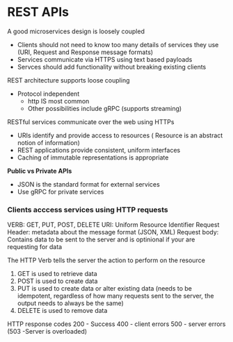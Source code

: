 # REST APIs

A good microservices design is loosely coupled

- Clients should not need to know too many details of services they use (URI, Request and Response message formats)
- Services communicate via HTTPS using text based payloads
- Servces should add functionality without breaking existing clients

REST architecture supports loose coupling
- Protocol independent
  - http IS most common
  - Other possibilities include gRPC (supports streaming)

RESTful services communicate over the web using HTTPs

- URIs identify and provide access to resources (
Resource is an abstract notion of information)
- REST applications provide consistent, uniform interfaces
- Caching of immutable representations is appropriate

**Public vs Private APIs**
- JSON is the standard format for external services
- Use gRPC for private services

### Clients acccess services using HTTP requests

VERB: GET, PUT, POST, DELETE
URI: Uniform Resource Identifier
Request Header: metadata about the message format (JSON, XML)
Request body: Contains data to be sent to the server and is optinional if your are requesting for data

The HTTP Verb tells the server the action to perform on the resource

1. GET is used to retrieve data
2. POST is used to create data
3. PUT is used to create data or alter existing data (needs to be idempotent, regardless of how many requests sent to the server, the output needs to always be the same)
4. DELETE is used to remove data

HTTP response codes
200 - Success
400 - client errors
500 - server errors (503 -Server is overloaded)

